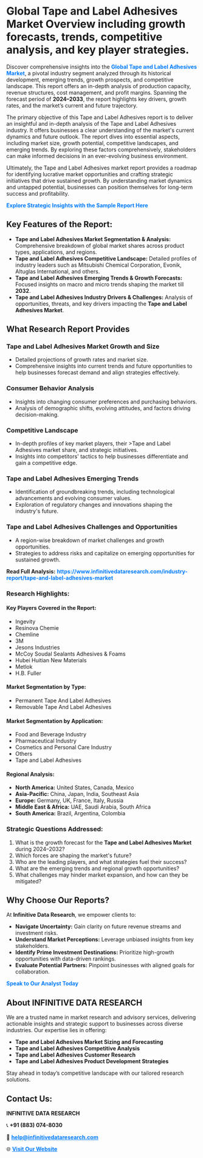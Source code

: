 <h1>Global Tape and Label Adhesives Market Overview including growth forecasts, trends, competitive analysis, and key player strategies.</h1>
<p>
Discover comprehensive insights into the 
<a href="https://www.infinitivedataresearch.com/industry-report/tape-and-label-adhesives-market" rel="dofollow" style="color: #007BFF; text-decoration: none;"><strong>Global Tape and Label Adhesives Market</strong></a>, a pivotal industry segment analyzed through its historical development, emerging trends, growth prospects, and competitive landscape. This report offers an in-depth analysis of production capacity, revenue structures, cost management, and profit margins. Spanning the forecast period of <strong>2024–2033</strong>, the report highlights key drivers, growth rates, and the market’s current and future trajectory.
</p>
<p>
The primary objective of this Tape and Label Adhesives report is to deliver an insightful and in-depth analysis of the Tape and Label Adhesives industry. It offers businesses a clear understanding of the market's current dynamics and future outlook. The report dives into essential aspects, including market size, growth potential, competitive landscapes, and emerging trends. By exploring these factors comprehensively, stakeholders can make informed decisions in an ever-evolving business environment.
</p>
<p>
Ultimately, the Tape and Label Adhesives market report provides a roadmap for identifying lucrative market opportunities and crafting strategic initiatives that drive sustained growth. By understanding market dynamics and untapped potential, businesses can position themselves for long-term success and profitability.
</p>
<p>
<a href="https://www.infinitivedataresearch.com/request-sample/reportId=111540" style="color: #007BFF; text-decoration: none;"><strong>Explore Strategic Insights with the Sample Report Here</strong></a>
</p>

<h2>Key Features of the Report:</h2>
<ul>
<li><strong>Tape and Label Adhesives Market Segmentation & Analysis:</strong> Comprehensive breakdown of global market shares across product types, applications, and regions.</li>
<li><strong>Tape and Label Adhesives Competitive Landscape:</strong> Detailed profiles of industry leaders such as Mitsubishi Chemical Corporation, Evonik, Altuglas International, and others.</li>
<li><strong>Tape and Label Adhesives Emerging Trends & Growth Forecasts:</strong> Focused insights on macro and micro trends shaping the market till <strong>2032</strong>.</li>
<li><strong>Tape and Label Adhesives Industry Drivers & Challenges:</strong> Analysis of opportunities, threats, and key drivers impacting the <strong>Tape and Label Adhesives Market</strong>.</li>
</ul>

<h2>What Research Report Provides</h2>
<h3>Tape and Label Adhesives Market Growth and Size</h3>
<ul>
<li>Detailed projections of growth rates and market size.</li>
<li>Comprehensive insights into current trends and future opportunities to help businesses forecast demand and align strategies effectively.</li>
</ul>

<h3>Consumer Behavior Analysis</h3>
<ul>
<li>Insights into changing consumer preferences and purchasing behaviors.</li>
<li>Analysis of demographic shifts, evolving attitudes, and factors driving decision-making.</li>
</ul>

<h3>Competitive Landscape</h3>
<ul>
<li>In-depth profiles of key market players, their >Tape and Label Adhesives market share, and strategic initiatives.</li>
<li>Insights into competitors' tactics to help businesses differentiate and gain a competitive edge.</li>
</ul>

<h3>Tape and Label Adhesives Emerging Trends</h3>
<ul>
<li>Identification of groundbreaking trends, including technological advancements and evolving consumer values.</li>
<li>Exploration of regulatory changes and innovations shaping the industry's future.</li>
</ul>

<h3>Tape and Label Adhesives Challenges and Opportunities</h3>
<ul>
<li>A region-wise breakdown of market challenges and growth opportunities.</li>
<li>Strategies to address risks and capitalize on emerging opportunities for sustained growth.</li>
</ul>
<p><strong>Read Full Analysis:</strong> <a href="https://www.infinitivedataresearch.com/industry-report/tape-and-label-adhesives-market" rel="dofollow" style="color: #007BFF; text-decoration: none;"><strong>https://www.infinitivedataresearch.com/industry-report/tape-and-label-adhesives-market</strong></a></p>
<h3>Research Highlights:</h3>
<h4>Key Players Covered in the Report:</h4>
<ul><li>Ingevity</li><li>Resinova Chemie</li><li>Chemline</li><li>3M</li><li>Jesons Industries</li><li>McCoy Soudal Sealants Adhesives &amp; Foams</li><li>Hubei Huitian New Materials</li><li>Metlok</li><li>H.B. Fuller</li></ul>
<h4>Market Segmentation by Type:</h4>
<ul><li>Permanent Tape And Label Adhesives</li><li>Removable Tape And Label Adhesives</li></ul>
<h4>Market Segmentation by Application:</h4>
<ul><li>Food and Beverage Industry</li><li>Pharmaceutical Industry</li><li>Cosmetics and Personal Care Industry</li><li>Others</li><li>Tape and Label Adhesives</li></ul>

<h4>Regional Analysis:</h4>
<ul>
<li><strong>North America:</strong> United States, Canada, Mexico</li>
<li><strong>Asia-Pacific:</strong> China, Japan, India, Southeast Asia</li>
<li><strong>Europe:</strong> Germany, UK, France, Italy, Russia</li>
<li><strong>Middle East & Africa:</strong> UAE, Saudi Arabia, South Africa</li>
<li><strong>South America:</strong> Brazil, Argentina, Colombia</li>
</ul>

<h3>Strategic Questions Addressed:</h3>
<ol>
<li>What is the growth forecast for the <strong>Tape and Label Adhesives Market</strong> during 2024–2032?</li>
<li>Which forces are shaping the market's future?</li>
<li>Who are the leading players, and what strategies fuel their success?</li>
<li>What are the emerging trends and regional growth opportunities?</li>
<li>What challenges may hinder market expansion, and how can they be mitigated?</li>
</ol>

<h2>Why Choose Our Reports?</h2>
<p>At <strong>Infinitive Data Research</strong>, we empower clients to:</p>
<ul>
<li><strong>Navigate Uncertainty:</strong> Gain clarity on future revenue streams and investment risks.</li>
<li><strong>Understand Market Perceptions:</strong> Leverage unbiased insights from key stakeholders.</li>
<li><strong>Identify Prime Investment Destinations:</strong> Prioritize high-growth opportunities with data-driven rankings.</li>
<li><strong>Evaluate Potential Partners:</strong> Pinpoint businesses with aligned goals for collaboration.</li>
</ul>
<p><a href="https://www.infinitivedataresearch.com/industry-report/tape-and-label-adhesives-market" rel="dofollow" style="color: #007BFF; text-decoration: none;"><strong>Speak to Our Analyst Today</strong></a></p>

<h2>About INFINITIVE DATA RESEARCH</h2>
<p>We are a trusted name in market research and advisory services, delivering actionable insights and strategic support to businesses across diverse industries. Our expertise lies in offering:</p>
<ul>
<li><strong>Tape and Label Adhesives Market Sizing and Forecasting</strong></li>
<li><strong>Tape and Label Adhesives Competitive Analysis</strong></li>
<li><strong>Tape and Label Adhesives Customer Research</strong></li>
<li><strong>Tape and Label Adhesives Product Development Strategies</strong></li>
</ul>
<p>Stay ahead in today’s competitive landscape with our tailored research solutions.</p>

<h2>Contact Us:</h2>
<p><strong>INFINITIVE DATA RESEARCH</strong></p>
<p>📞 <strong>+91 (883) 074-8030</strong></p>
<p>📧 <strong><a href="mailto:help@infinitivedataresearch.com" style="color: #007BFF;">help@infinitivedataresearch.com</a></strong></p>
<p>🌐 <strong><a href="https://www.infinitivedataresearch.com" rel="dofollow" style="color: #007BFF;">Visit Our Website</a></strong></p>